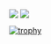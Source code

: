 <span>
  <img align="center" src="https://github-readme-stats.vercel.app/api?username=yuki-eto&count_private=true&show_icons=true&&theme=onedark" />
</span>
<span>
  <img align="center" src="https://github-readme-stats.vercel.app/api/top-langs/?username=yuki-eto&theme=onedark&layout=compact" />
</span>

[![trophy](https://github-profile-trophy.vercel.app/?username=yuki-eto&theme=onedark&rank=SECRET,SSS,SS,S,AAA,AA,A)](https://github.com/ryo-ma/github-profile-trophy)
